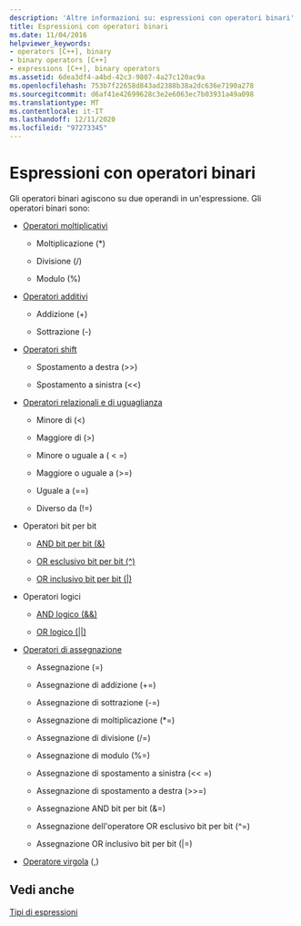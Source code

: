 ```yaml
---
description: 'Altre informazioni su: espressioni con operatori binari'
title: Espressioni con operatori binari
ms.date: 11/04/2016
helpviewer_keywords:
- operators [C++], binary
- binary operators [C++]
- expressions [C++], binary operators
ms.assetid: 6dea3df4-a4bd-42c3-9807-4a27c120ac9a
ms.openlocfilehash: 753b7f22658d843ad2388b38a2dc636e7190a278
ms.sourcegitcommit: d6af41e42699628c3e2e6063ec7b03931a49a098
ms.translationtype: MT
ms.contentlocale: it-IT
ms.lasthandoff: 12/11/2020
ms.locfileid: "97273345"
---
```

# <a name="expressions-with-binary-operators"></a>Espressioni con operatori binari

Gli operatori binari agiscono su due operandi in un'espressione. Gli operatori binari sono:

- [Operatori moltiplicativi](../cpp/multiplicative-operators-and-the-modulus-operator.md)

  - Moltiplicazione (*)

  - Divisione (/)

  - Modulo (%)

- [Operatori additivi](../cpp/additive-operators-plus-and.md)

  - Addizione (+)

  - Sottrazione (-)

- [Operatori shift](../cpp/left-shift-and-right-shift-operators-input-and-output.md)

  - Spostamento a destra (>>)

  - Spostamento a sinistra (<<)

- [Operatori relazionali e di uguaglianza](../cpp/relational-operators-equal-and-equal.md)

  - Minore di (\<)

  - Maggiore di (>)

  - Minore o uguale a ( \< =)

  - Maggiore o uguale a (>=)

  - Uguale a (==)

  - Diverso da (!=)

- Operatori bit per bit

  - [AND bit per bit (&)](../cpp/bitwise-and-operator-amp.md)

  - [OR esclusivo bit per bit (^)](../cpp/bitwise-exclusive-or-operator-hat.md)

  - [OR inclusivo bit per bit (&#124;)](../cpp/bitwise-inclusive-or-operator-pipe.md)

- Operatori logici

  - [AND logico (&&)](../cpp/logical-and-operator-amp-amp.md)

  - [OR logico (&#124;&#124;)](../cpp/logical-or-operator-pipe-pipe.md)

- [Operatori di assegnazione](../cpp/assignment-operators.md)

  - Assegnazione (=)

  - Assegnazione di addizione (+=)

  - Assegnazione di sottrazione (-=)

  - Assegnazione di moltiplicazione (*=)

  - Assegnazione di divisione (/=)

  - Assegnazione di modulo (%=)

  - Assegnazione di spostamento a sinistra (<\< =)

  - Assegnazione di spostamento a destra (>>=)

  - Assegnazione AND bit per bit (&=)

  - Assegnazione dell'operatore OR esclusivo bit per bit (^=)

  - Assegnazione OR inclusivo bit per bit (&#124;=)

- [Operatore virgola](../cpp/comma-operator.md) (,)

## <a name="see-also"></a>Vedi anche

[Tipi di espressioni](../cpp/types-of-expressions.md)

